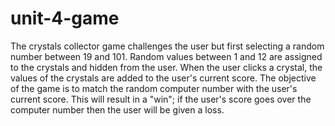 # unit-4-game

The crystals collector game challenges the user but first selecting a random number between 19 and 101. Random values between 1 and 12 are assigned to the crystals and hidden from the user. When the user clicks a crystal, the values of the crystals are added to the user's current score. The objective of the game is to match the random computer number with the user's current score. This will result in a "win"; if the user's score goes over the computer number then the user will be given a loss.